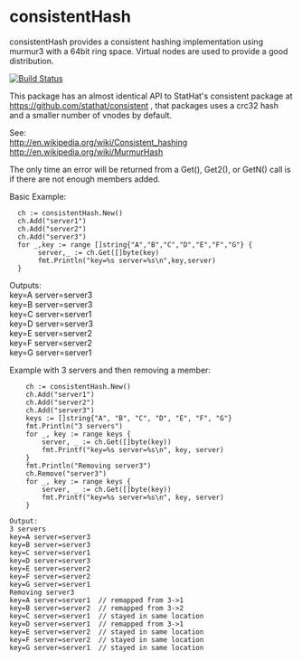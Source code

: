 consistentHash
==============

consistentHash provides a consistent hashing implementation using murmur3 with a 64bit ring space.
Virtual nodes are used to provide a good distribution.  

[![Build Status](https://travis-ci.org/billhathaway/consistentHash.svg?branch=master)](https://travis-ci.org/billhathaway/consistentHash)

This package has an almost identical API to StatHat's consistent package at https://github.com/stathat/consistent ,
that packages uses a crc32 hash and a smaller number of vnodes by default.

See:  
 http://en.wikipedia.org/wiki/Consistent_hashing  
 http://en.wikipedia.org/wiki/MurmurHash  

The only time an error will be returned from a Get(), Get2(), or GetN() call is if there are not enough members added.

Basic Example:  
```
  ch := consistentHash.New()  
  ch.Add("server1")  
  ch.Add("server2")  
  ch.Add("server3")
  for _,key := range []string{"A","B","C","D","E","F","G"} {
	   server,_ := ch.Get([]byte(key)
	   fmt.Println("key=%s server=%s\n",key,server)
  }
```
  Outputs:  
	key=A server=server3  
	key=B server=server3  
	key=C server=server1  
	key=D server=server3  
	key=E server=server2  
	key=F server=server2  
	key=G server=server1  
  
  Example with 3 servers and then removing a member:  
```
    ch := consistentHash.New()
	ch.Add("server1")
	ch.Add("server2")
	ch.Add("server3")
	keys := []string{"A", "B", "C", "D", "E", "F", "G"}
	fmt.Println("3 servers")
	for _, key := range keys {
		server, _ := ch.Get([]byte(key))
		fmt.Printf("key=%s server=%s\n", key, server)
	}
	fmt.Println("Removing server3")
	ch.Remove("server3")
	for _, key := range keys {
		server, _ := ch.Get([]byte(key))
		fmt.Printf("key=%s server=%s\n", key, server)
	}
```
	Output:
	3 servers
	key=A server=server3
	key=B server=server3
	key=C server=server1
	key=D server=server3
	key=E server=server2
	key=F server=server2
	key=G server=server1
	Removing server3
	key=A server=server1  // remapped from 3->1
	key=B server=server2  // remapped from 3->2
	key=C server=server1  // stayed in same location
	key=D server=server1  // remapped from 3->1
	key=E server=server2  // stayed in same location
	key=F server=server2  // stayed in same location
	key=G server=server1  // stayed in same location
